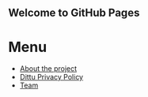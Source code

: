 ## Welcome to GitHub Pages

# Menu

- [About the project](about)
- [Dittu Privacy Policy](dittu)
- [Team](team)


